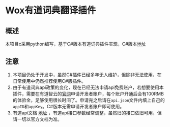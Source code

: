 # Wox有道词典翻译插件

## 概述

本项目c采用python编写，基于C#版本有道词典插件实现，C#版本[地址](https://github.com/Wox-launcher/Wox.Plugin.Youdao)

## 注意

1. 本项目仍处于开发中，虽然C#插件已经多年无人维护，但除非无法使用，在日常使用中仍然推荐使用C#版插件。
2. 由于有道词典api政策的变化，现在已经无法申请api免费账户，若想要使用本插件，需要在有道智云的[官网](https://ai.youdao.com)申请开发者账户，每个账户开通后会有100RMB的体验金，足够使用很长时间了。申请完之后请在`api.json`文件内填上自己的`appID`和`appKey`。C#版本无需申请开发者账户即可使用。
3. 有道api文档 [地址](https://ai.youdao.com/docs/doc-trans-api.s#p01) ，有道api接口参数经常调整，虽然旧的接口依旧可用，但请一切以官方文档为准。

